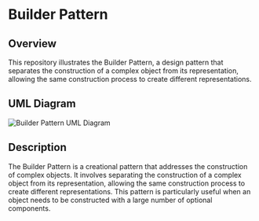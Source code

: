 # Builder Pattern

## Overview

This repository illustrates the Builder Pattern, a design pattern that separates the construction of a complex object from its representation, allowing the same construction process to create different representations.

## UML Diagram

![Builder Pattern UML Diagram](https://github.com/ImCoderz/test/blob/main/BuilderUML.png)

## Description

The Builder Pattern is a creational pattern that addresses the construction of complex objects. It involves separating the construction of a complex object from its representation, allowing the same construction process to create different representations. This pattern is particularly useful when an object needs to be constructed with a large number of optional components.


#
